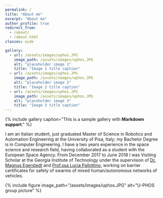 ```yaml
---
permalink: /
title: "About me"
excerpt: "About me"
author_profile: true
redirect_from: 
  - /about/
  - /about.html
classes: wide

gallery:
  - url: /assets/images/uphos.JPG
    image_path: /assets/images/uphos.JPG
    alt: "placeholder image 1"
    title: "Image 1 title caption"
  - url: /assets/images/uphos.JPG
    image_path: /assets/images/uphos.JPG
    alt: "placeholder image 2"
    title: "Image 2 title caption"
  - url: /assets/images/uphos.JPG
    image_path: /assets/images/uphos.JPG
    alt: "placeholder image 3"
    title: "Image 3 title caption"
---
```


{% include gallery caption="This is a sample gallery with **Markdown support**." %}

I am an Italian student, just graduated Master of Science in Robotics and Automation Engineering at the University of Pisa, Italy; my Bachelor Degree is in Computer Engineering. I have a two years experience in the space science and research field, having collaborated as a student with the European Space Agency. From December 2017 to June 2018 I was Visiting Scholar at the Georgia Institute of Technology under the supervision of [Dr. Magnus Egerstedt](https://magnus.ece.gatech.edu/) and [Prof.ssa Lucia Pallottino](http://www.centropiaggio.unipi.it/~pallottino), working on barrier certificates for safety of swarms of mixed human/autonomous networks of vehicles.

{% include figure image_path="/assets/images/uphos.JPG" alt="U-PHOS group picture" %}